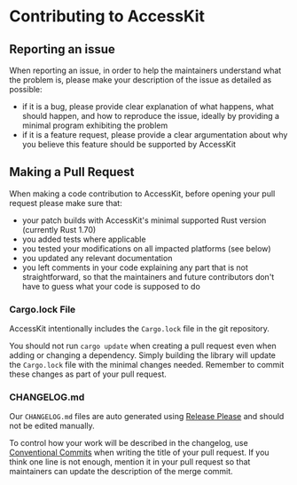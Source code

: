 # Contributing to AccessKit

## Reporting an issue

When reporting an issue, in order to help the maintainers understand what the problem is, please make your description of the issue as detailed as possible:

- if it is a bug, please provide clear explanation of what happens, what should happen, and how to reproduce the issue, ideally by providing a minimal program exhibiting the problem
- if it is a feature request, please provide a clear argumentation about why you believe this feature should be supported by AccessKit

## Making a Pull Request

When making a code contribution to AccessKit, before opening your pull request please make sure that:

- your patch builds with AccessKit's minimal supported Rust version (currently Rust 1.70)
- you added tests where applicable
- you tested your modifications on all impacted platforms (see below)
- you updated any relevant documentation
- you left comments in your code explaining any part that is not straightforward, so that the maintainers and future contributors don't have to guess what your code is supposed to do

### Cargo.lock File

AccessKit intentionally includes the `Cargo.lock` file in the git repository.

You should not run `cargo update` when creating a pull request even when adding or changing a dependency.
Simply building the library will update the `Cargo.lock` file with the minimal changes needed.
Remember to commit these changes as part of your pull request.

### CHANGELOG.md

Our `CHANGELOG.md` files are auto generated using [Release Please](https://github.com/googleapis/release-please) and should not be edited manually.

To control how your work will be described in the changelog, use [Conventional Commits](https://www.conventionalcommits.org/en/v1.0.0/) when writing the title of your pull request.
If you think one line is not enough, mention it in your pull request so that maintainers can update the description of the merge commit.
